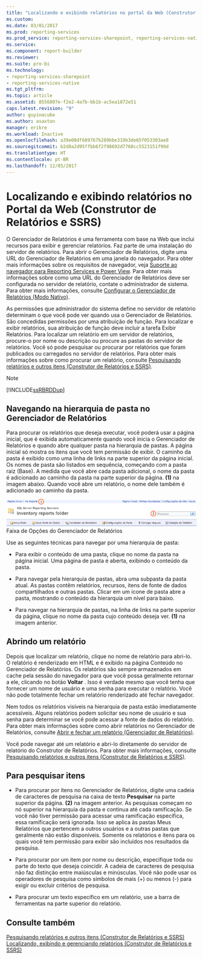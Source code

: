 ```yaml
---
title: "Localizando e exibindo relatórios no portal da Web (Construtor de Relatórios e SSRS) | Microsoft Docs"
ms.custom: 
ms.date: 03/01/2017
ms.prod: reporting-services
ms.prod_service: reporting-services-sharepoint, reporting-services-native
ms.service: 
ms.component: report-builder
ms.reviewer: 
ms.suite: pro-bi
ms.technology:
- reporting-services-sharepoint
- reporting-services-native
ms.tgt_pltfrm: 
ms.topic: article
ms.assetid: 8556807e-f2e2-4a7b-bb1b-ac5ea1872e51
caps.latest.revision: "9"
author: guyinacube
ms.author: asaxton
manager: erikre
ms.workload: Inactive
ms.openlocfilehash: a39e08df689767b289bbe319b3de65f053303ae8
ms.sourcegitcommit: b2d8a2d95ffbb6f2f98692d7760cc5523151f99d
ms.translationtype: HT
ms.contentlocale: pt-BR
ms.lasthandoff: 12/05/2017
---
```

# <a name="finding-and-viewing-reports-in-the-web-portal-report-builder-and-ssrs"></a>Localizando e exibindo relatórios no Portal da Web (Construtor de Relatórios e SSRS)
  O Gerenciador de Relatórios é uma ferramenta com base na Web que inclui recursos para exibir e gerenciar relatórios. Faz parte de uma instalação do servidor de relatórios. Para abrir o Gerenciador de Relatórios, digite uma URL do Gerenciador de Relatórios em uma janela do navegador. Para obter mais informações sobre os requisitos de navegador, veja [Suporte ao navegador para Reporting Services e Power View](../../reporting-services/browser-support-for-reporting-services-and-power-view.md). Para obter mais informações sobre como uma URL do Gerenciador de Relatórios deve ser configurada no servidor de relatório, contate o administrador de sistema. Para obter mais informações, consulte [Configurar o Gerenciador de Relatórios &#40;Modo Nativo&#41;](../../reporting-services/report-server/configure-report-manager-native-mode.md).  
  
 As permissões que administrador do sistema define no servidor de relatório determinam o que você pode ver quando usa o Gerenciador de Relatórios. São concedidas permissões por uma atribuição de função. Para localizar e exibir relatórios, sua atribuição de função deve incluir a tarefa Exibir Relatórios. Para localizar um relatório em um servidor de relatórios, procure-o por nome ou descrição ou procure as pastas do servidor de relatórios. Você só pode pesquisar ou procurar por relatórios que foram publicados ou carregados no servidor de relatórios. Para obter mais informações sobre como procurar um relatório, consulte [Pesquisando relatórios e outros itens &#40;Construtor de Relatórios e SSRS&#41;](../../reporting-services/report-builder/searching-for-reports-and-other-items-report-builder-and-ssrs.md).  
  
> [!NOTE]  
>  [!INCLUDE[ssRBRDDup](../../includes/ssrbrddup-md.md)]  
  
## <a name="navigating-the-folder-hierarchy-in-report-manager"></a>Navegando na hierarquia de pasta no Gerenciador de Relatórios  
 Para procurar os relatórios que deseja executar, você poderá usar a página inicial, que é exibida automaticamente quando você inicia o Gerenciador de Relatórios e quando abre qualquer pasta na hierarquia de pastas. A página inicial só mostra os itens que você tem permissão de exibir. O caminho da pasta é exibido como uma linha de links na parte superior da página inicial. Os nomes de pasta são listados em sequência, começando com a pasta raiz (Base). A medida que você abre cada pasta adicional, o nome da pasta é adicionado ao caminho da pasta na parte superior da página. **(1)** na imagem abaixo. Quando você abre um relatório, o nome dele também é adicionado ao caminho da pasta.  
  
 ![Faixa de opções e navegação do Gerenciador de Relatórios](../../reporting-services/report-builder/media/rs-reportmanager-ribbon.gif "Faixa de opções e navegação do Gerenciador de Relatórios")  
Faixa de Opções do Gerenciador de Relatórios  
  
 Use as seguintes técnicas para navegar por uma hierarquia de pasta:  
  
-   Para exibir o conteúdo de uma pasta, clique no nome da pasta na página inicial. Uma página de pasta é aberta, exibindo o conteúdo da pasta.  
  
-   Para navegar pela hierarquia de pastas, abra uma subpasta da pasta atual. As pastas contêm relatórios, recursos, itens de fonte de dados compartilhados e outras pastas. Clicar em um ícone de pasta abre a pasta, mostrando o conteúdo da hierarquia um nível para baixo.  
  
-   Para navegar na hierarquia de pastas, na linha de links na parte superior da página, clique no nome da pasta cujo conteúdo deseja ver. **(1)** na imagem anterior.  
  
## <a name="opening-a-report"></a>Abrindo um relatório  
 Depois que localizar um relatório, clique no nome de relatório para abri-lo. O relatório é renderizado em HTML e é exibido na página Conteúdo no Gerenciador de Relatórios. Os relatórios são sempre armazenados em cache pela sessão do navegador para que você possa geralmente retornar a ele, clicando no botão **Voltar** . Isso é verdade mesmo que você tenha que fornecer um nome de usuário e uma senha para executar o relatório. Você não pode totalmente fechar um relatório renderizado até fechar navegador.  
  
 Nem todos os relatórios visíveis na hierarquia de pasta estão imediatamente acessíveis. Alguns relatórios podem solicitar seu nome de usuário e sua senha para determinar se você pode acessar a fonte de dados do relatório. Para obter mais informações sobre como abrir relatórios no Gerenciador de Relatórios, consulte [Abrir e fechar um relatório &#40;Gerenciador de Relatórios&#41;](../../reporting-services/reports/open-and-close-a-report-report-manager.md).  
  
 Você pode navegar até um relatório e abri-lo diretamente do servidor de relatório do Construtor de Relatórios. Para obter mais informações, consulte [Pesquisando relatórios e outros itens &#40;Construtor de Relatórios e SSRS&#41;](../../reporting-services/report-builder/searching-for-reports-and-other-items-report-builder-and-ssrs.md).  
  
## <a name="to-search-for-a-items"></a>Para pesquisar itens  
  
-   Para procurar por itens no Gerenciador de Relatórios, digite uma cadeia de caracteres de pesquisa na caixa de texto **Pesquisar** na parte superior da página. **(2)** na imagem anterior. As pesquisas começam no nó superior na hierarquia da pasta e continua até cada ramificação. Se você não tiver permissão para acessar uma ramificação específica, essa ramificação será ignorada. Isso se aplica às pastas Meus Relatórios que pertencem a outros usuários e a outras pastas que geralmente não estão disponíveis. Somente os relatórios e itens para os quais você tem permissão para exibir são incluídos nos resultados da pesquisa.  
  
-   Para procurar por um item por nome ou descrição, especifique toda ou parte do texto que deseja coincidir. A cadeia de caracteres de pesquisa não faz distinção entre maiúsculas e minúsculas. Você não pode usar os operadores de pesquisa como símbolos de mais (+) ou menos (-) para exigir ou excluir critérios de pesquisa.  
  
-   Para procurar um texto específico em um relatório, use a barra de ferramentas na parte superior do relatório.  
  
## <a name="see-also"></a>Consulte também  
 [Pesquisando relatórios e outros itens &#40;Construtor de Relatórios e SSRS&#41;](../../reporting-services/report-builder/searching-for-reports-and-other-items-report-builder-and-ssrs.md)   
 [Localizando, exibindo e gerenciando relatórios &#40;Construtor de Relatórios e SSRS&#41;](../../reporting-services/report-builder/finding-viewing-and-managing-reports-report-builder-and-ssrs.md)  
  
  
